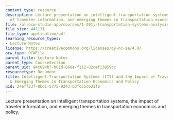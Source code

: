 ```yaml
---
content_type: resource
description: Lecture presentation on intelligent transportation systems, the impact
  of traveler information, and emerging themes in transportation economics and policy.
file: /ol-ocw-studio-app/courses/1-201j-transportation-systems-analysis-demand-and-economics-fall-2008/246ff23f8bd157759243b3fc55c631f0_MIT1_201JF08_lec26.pdf
file_size: 441131
file_type: application/pdf
learning_resource_types:
- Lecture Notes
license: https://creativecommons.org/licenses/by-nc-sa/4.0/
ocw_type: OCWFile
parent_title: Lecture Notes
parent_type: CourseSection
parent_uid: 94c094b7-b01d-868e-f112-82cef13859cc
resourcetype: Document
title: Intelligent Transportation Systems (ITS) and the Impact of Traveler Information
  & Emerging Themes in Transportation Economics and Policy
uid: 246ff23f-8bd1-5775-9243-b3fc55c631f0
---
```

Lecture presentation on intelligent transportation systems, the impact of traveler information, and emerging themes in transportation economics and policy.